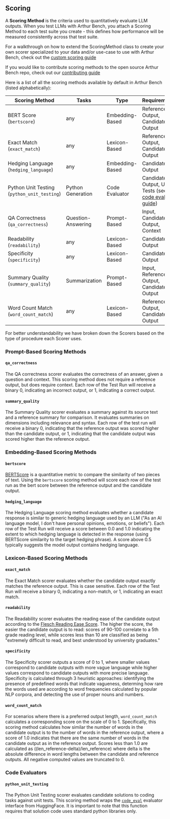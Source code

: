 ## Scoring

A **Scoring Method** is the criteria used to quantitatively evaluate LLM outputs. When you test LLMs with Arthur Bench, you attach a Scoring Method to each test suite you create - this defines how performance will be measured consistently across that test suite.

For a walkthrough on how to extend the ScoringMethod class to create your own scorer specialized to your data and/or use-case to use with Arthur Bench, check out the [custom scoring guide](custom_scoring.md)

If you would like to contribute scoring methods to the open source Arthur Bench repo, check out our [contributing guide](contributing.md)

Here is a list of all the scoring methods available by default in Arthur Bench (listed alphabetically):

| Scoring Method                    | Tasks | Type | Requirements | 
|-----------------------------------|-----|-----|-----|
| BERT Score (`bertscore`)          | any |  Embedding-Based | Reference Output, Candidate Output|
| Exact Match (`exact_match`)       | any | Lexicon-Based | Reference Output, Candidate Output|
| Hedging Language (`hedging_language`)   | any | Embedding-Based | Candidate Output |
| Python Unit Testing (`python_unit_testing`)   | Python Generation | Code Evaluator| Candidate Output, Unit Tests (see the [code eval guide](code_eval.md)) |
| QA Correctness (`qa_correctness`) | Question-Answering| Prompt-Based | Input, Candidate Output, Context|
| Readability (`readability`)       | any | Lexicon-Based | Candidate Output |
| Specificity (`specificity`)       | any | Lexicon-Based | Candidate Output |
| Summary Quality (`summary_quality`)  | Summarization |Prompt-Based  | Input, Reference Output, Candidate Output|
| Word Count Match (`word_count_match`)   | any |Lexicon-Based | Reference Output, Candidate Output |


For better understandability we have broken down the Scorers based on the type of procedure each Scorer uses.

### Prompt-Based Scoring Methods

#### `qa_correctness`

The QA correctness scorer evaluates the correctness of an answer, given a question and context. This scoring method does not require a reference output, but does require context. Each row of the Test Run will receive a binary 0, indicating an incorrect output, or 1, indicating a correct output.

#### `summary_quality`

The Summary Quality scorer evaluates a summary against its source text and a reference summary for comparison. It evaluates summaries on dimensions including relevance and syntax. Each row of the test run will receive a binary 0, indicating that the reference output was scored higher than the candidate output, or 1, indicating that the candidate output was scored higher than the reference output.

### Embedding-Based Scoring Methods

#### `bertscore`

[BERTScore](https://arxiv.org/abs/1904.09675) is a quantitative metric to compare the similarity of two pieces of text. Using the `bertscore` scoring method will score each row of the test run as the bert score between the reference output and the candidate output.

#### `hedging_language`

The Hedging Language scoring method evaluates whether a candidate response is similar to generic hedging language used by an LLM ("As an AI language model, I don't have personal opinions, emotions, or beliefs"). Each row of the Test Run will receive a score between 0.0 and 1.0 indicating the extent to which hedging language is detected in the response (using BERTScore similarity to the target hedging phrase). A score above 0.5 typically suggests the model output contains hedging language.

### Lexicon-Based Scoring Methods

#### `exact_match`

The Exact Match scorer evaluates whether the candidate output exactly matches the reference output. This is case sensitive. Each row of the Test Run will receive a binary 0, indicating a non-match, or 1, indicating an exact match.

#### `readability`

The Readability scorer evaluates the reading ease of the candidate output according to the [Flesch Reading Ease Score](https://en.wikipedia.org/wiki/Flesch%E2%80%93Kincaid_readability_tests). The higher the score, the easier the candidate output is to read: scores of 90-100 correlate to a 5th grade reading level, while scores less than 10 are classified as being "extremely difficult to read, and best understood by university graduates."

#### `specificity`

The Specificity scorer outputs a score of 0 to 1, where smaller values correspond to candidate outputs with more vague language while higher values correspond to candidate outputs with more precise language. Specificity is calculated through 3 heuristic approaches: identifying the presence of predefined words that indicate vagueness, determing how rare the words used are according to word frequencies calculated by popular NLP corpora, and detecting the use of proper nouns and numbers.

#### `word_count_match`

For scenarios where there is a preferred output length, `word_count_match` calculates a corresponding score on the scale of 0 to 1. Specifically, this scoring method calculates how similar the number of words in the candidate output is to the number of words in the reference output, where a score of 1.0 indicates that there are the same number of words in the candidate output as in the reference output. Scores less than 1.0 are calculated as ((len_reference-delta)/len_reference) where delta is the absolute difference in word lengths between the candidate and reference outputs. All negative computed values are truncated to 0. 

### Code Evaluators

#### `python_unit_testing`

The Python Unit Testing scorer evaluates candidate solutions to coding tasks against unit tests. This scoring method wraps the [`code_eval`](https://huggingface.co/spaces/evaluate-metric/code_eval) evaluator interface from HuggingFace. It is important to note that this function requires that solution code uses standard python libraries only.




